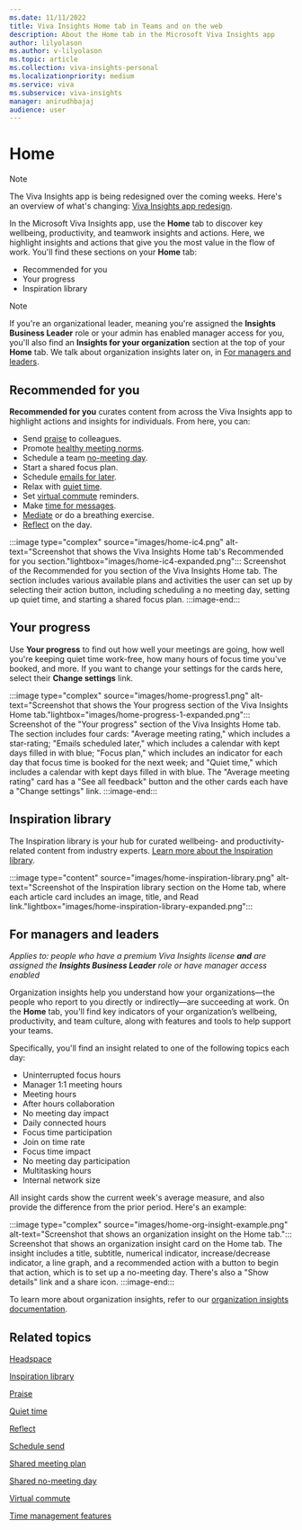 ```yaml
---
ms.date: 11/11/2022
title: Viva Insights Home tab in Teams and on the web
description: About the Home tab in the Microsoft Viva Insights app
author: lilyolason
ms.author: v-lilyolason
ms.topic: article
ms.collection: viva-insights-personal
ms.localizationpriority: medium 
ms.service: viva
ms.subservice: viva-insights
manager: anirudhbajaj
audience: user
---
```


# Home

>[!Note]
>The Viva Insights app is being redesigned over the coming weeks. Here's an overview of what's changing: [Viva Insights app redesign](../reference/viva-insights-app-redesign.md). 

In the Microsoft Viva Insights app, use the **Home** tab to discover key wellbeing, productivity, and teamwork insights and actions. Here, we highlight insights and actions that give you the most value in the flow of work. You'll find these sections on your **Home** tab:

* Recommended for you
* Your progress
* Inspiration library

>[!Note]
>If you're an organizational leader, meaning you're assigned the **Insights Business Leader** role or your admin has enabled manager access for you, you'll also find an **Insights for your organization** section at the top of your **Home** tab. We talk about organization insights later on, in [For managers and leaders](#for-managers-and-leaders).

## Recommended for you

**Recommended for you** curates content from across the Viva Insights app to highlight actions and insights for individuals. From here, you can:

* Send [praise](praise.md) to colleagues.
* Promote [healthy meeting norms](shared-meeting-plan.md).
* Schedule a team [no-meeting day](shared-no-meeting-day.md).
* Start a shared focus plan. 
* Schedule [emails for later](/schedule-send.md).
* Relax with [quiet time](quiet-time.md).
* Set [virtual commute](virtual-commute.md) reminders.
* Make [time for messages](time-management.md).
* [Mediate](headspace.md) or do a breathing exercise.
* [Reflect](reflect.md) on the day.

:::image type="complex" source="images/home-ic4.png" alt-text="Screenshot that shows the Viva Insights Home tab's Recommended for you section."lightbox="images/home-ic4-expanded.png":::
   Screenshot of the Recommended for you section of the Viva Insights Home tab. The section includes various available plans and activities the user can set up by selecting their action button, including scheduling a no meeting day, setting up quiet time, and starting a shared focus plan.
:::image-end:::

## Your progress

Use **Your progress** to find out how well your meetings are going, how well you're keeping quiet time work-free, how many hours of focus time you've booked, and more. If you want to change your settings for the cards here, select their **Change settings** link.

:::image type="complex" source="images/home-progress1.png" alt-text="Screenshot that shows the Your progress section of the Viva Insights Home tab."lightbox="images/home-progress-1-expanded.png":::
   Screenshot of the "Your progress" section of the Viva Insights Home tab. The section includes four cards: "Average meeting rating," which includes a star-rating; "Emails scheduled later," which includes a calendar with kept days filled in with blue; "Focus plan," which includes an indicator for each day that focus time is booked for the next week; and "Quiet time," which includes a calendar with kept days filled in with blue. The "Average meeting rating" card has a "See all feedback" button and the other cards each have a "Change settings" link.
:::image-end:::

## Inspiration library

The Inspiration library is your hub for curated wellbeing- and productivity-related content from industry experts. [Learn more about the Inspiration library](inspiration.md).

:::image type="content" source="images/home-inspiration-library.png" alt-text="Screenshot of the Inspiration library section on the Home tab, where each article card includes an image, title, and Read link."lightbox="images/home-inspiration-library-expanded.png":::


## For managers and leaders

*Applies to: people who have a premium Viva Insights license **and** are assigned the **Insights Business Leader** role or have manager access enabled*

Organization insights help you understand how your organizations—the people who report to you directly or indirectly—are succeeding at work. On the **Home** tab, you'll find key indicators of your organization’s wellbeing, productivity, and team culture, along with features and tools to help support your teams. 

Specifically, you'll find an insight related to one of the following topics each day:

* Uninterrupted focus hours
* Manager 1:1 meeting hours
* Meeting hours
* After hours collaboration
* No meeting day impact
* Daily connected hours
* Focus time participation
* Join on time rate
* Focus time impact
* No meeting day participation
* Multitasking hours
* Internal network size

All insight cards show the current week's average measure, and also provide the difference from the prior period. Here's an example:

:::image type="complex" source="images/home-org-insight-example.png" alt-text="Screenshot that shows an organization insight on the Home tab.":::
   Screenshot that shows an organization insight card on the Home tab. The insight includes a title, subtitle, numerical indicator, increase/decrease indicator, a line graph, and a recommended action with a button to begin that action, which is to set up a no-meeting day. There's also a "Show details" link and a share icon.
:::image-end:::

To learn more about organization insights, refer to our [organization insights documentation](../../org-team-insights/org-insights.md).


## Related topics

[Headspace](headspace.md)

[Inspiration library](inspiration.md)

[Praise](praise.md)

[Quiet time](quiet-time.md)

[Reflect](reflect.md)

[Schedule send](/schedule-send.md)

[Shared meeting plan](shared-meeting-plan.md)

[Shared no-meeting day](shared-no-meeting-day.md)

[Virtual commute](virtual-commute.md)

[Time management features](time-management.md)


